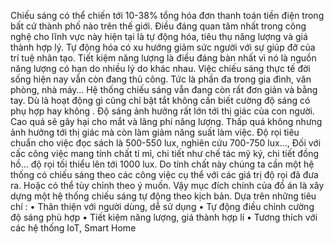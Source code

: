 Chiếu sáng có thể chiến tới 10-38% tổng hóa đơn thanh toán tiền điện trong bất cứ
thành phố nào trên thế giới. Điều đáng quan tâm nhất trong công nghệ cho lĩnh vực này hiện
tại là tự động hóa, tiêu thụ năng lượng và giá thành hợp lý. Tự động hóa có xu hướng giảm
sức người với sự giúp đỡ của trí tuệ nhân tạo. Tiết kiệm năng lượng là điều đáng bàn nhất vì
nó là nguồn năng lượng có hạn do nhiều lý do khác nhau.
Việc chiếu sáng thực tế đời sống hiện nay vẫn còn đang thủ công. Tức là phần đa trong gia
đình, văn phòng, nhà máy… Hệ thống chiếu sáng vẫn đang còn rất đơn giản và bằng tay. Dù
là hoạt động gì cũng chỉ bật tắt không cần biết cường độ sáng có phụ hợp hay không .
Độ sáng ảnh hưởng rất lớn tới thị giác của con người. Cao quá sẽ gây hại cho mắt và
lãng phí năng lượng. Thấp quá không nhưng ảnh hưởng tới thị giác mà còn làm giảm năng
suất làm việc. Độ rọi tiêu chuẩn cho việc đọc sách là 500-550 lux, nghiên cứu 700-750
lux…, Đối với cấc công việc mang tính chất tỉ mỉ, chi tiết như chế tác mỹ ký, chi tiết đồng
hồ… độ rọi tối thiểu lên tới 1000 lux. Do tính chất này chúng ta cần một hệ thống có chiếu
sáng theo các công việc cụ thể với các giá trị độ rọi đã đưa ra. Hoặc có thể tùy chỉnh theo ý
muốn.
Vậy mục đích chính của đồ án là xây dựng một hệ thống chiếu sáng tự động theo
kịch bản.
Dựa trên những tiêu chí :
• Thân thiện với người dùng, dễ sử dụng
• Tự động điều chỉnh cường độ sáng phù hợp
• Tiết kiệm năng lượng, giá thành hợp lí
• Tương thích với các hệ thống IoT, Smart Home
